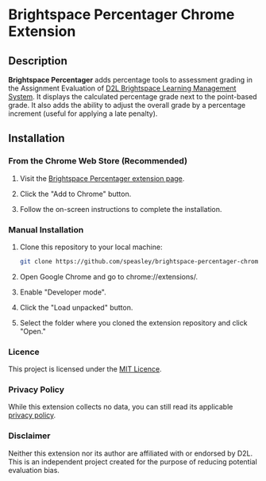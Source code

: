 # Brightspace Percentager Chrome Extension

## Description
**Brightspace Percentager** adds percentage tools to assessment grading in the Assignment Evaluation of [D2L Brightspace Learning Management System](https://www.d2l.com/brightspace/). It displays the calculated percentage grade next to the point-based grade. It also adds the ability to adjust the overall grade by a percentage increment (useful for applying a late penalty).

## Installation

### From the Chrome Web Store (Recommended)

1. Visit the [Brightspace Percentager extension page](https://chromewebstore.google.com/detail/brightspace-percentager/jjipgkhomehdhimjffjpghakjjkdijag?hl=en).

2. Click the "Add to Chrome" button.

3. Follow the on-screen instructions to complete the installation.

### Manual Installation

1. Clone this repository to your local machine:

   ```bash
   git clone https://github.com/speasley/brightspace-percentager-chrome.git
   ```

2. Open Google Chrome and go to chrome://extensions/.

3. Enable "Developer mode".

4. Click the "Load unpacked" button.

5. Select the folder where you cloned the extension repository and click "Open."

### Licence

This project is licensed under the [MIT Licence](http://opensource.org/licenses/MIT).

### Privacy Policy

While this extension collects no data, you can still read its applicable [privacy policy](./PRIVACY.md).

### Disclaimer

Neither this extension nor its author are affiliated with or endorsed by D2L. This is an independent project created for the purpose of reducing potential evaluation bias.
